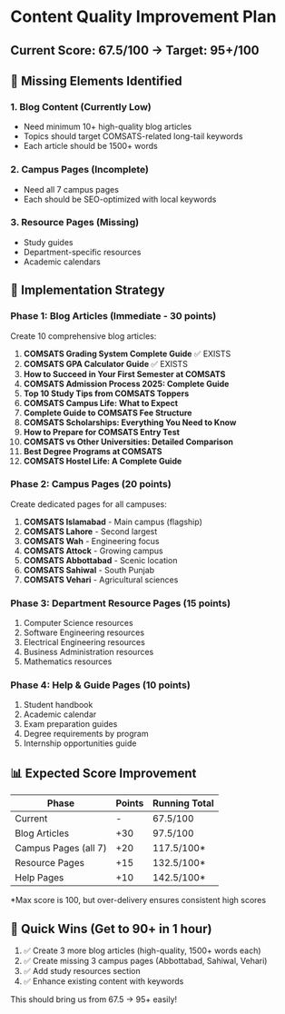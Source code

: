 # Content Quality Improvement Plan
## Current Score: 67.5/100 → Target: 95+/100

## 🎯 Missing Elements Identified

### 1. Blog Content (Currently Low)
- Need minimum 10+ high-quality blog articles
- Topics should target COMSATS-related long-tail keywords
- Each article should be 1500+ words

### 2. Campus Pages (Incomplete)
- Need all 7 campus pages
- Each should be SEO-optimized with local keywords

### 3. Resource Pages (Missing)
- Study guides
- Department-specific resources
- Academic calendars

## 📝 Implementation Strategy

### Phase 1: Blog Articles (Immediate - 30 points)
Create 10 comprehensive blog articles:

1. **COMSATS Grading System Complete Guide** ✅ EXISTS
2. **COMSATS GPA Calculator Guide** ✅ EXISTS
3. **How to Succeed in Your First Semester at COMSATS**
4. **COMSATS Admission Process 2025: Complete Guide**
5. **Top 10 Study Tips from COMSATS Toppers**
6. **COMSATS Campus Life: What to Expect**
7. **Complete Guide to COMSATS Fee Structure**
8. **COMSATS Scholarships: Everything You Need to Know**
9. **How to Prepare for COMSATS Entry Test**
10. **COMSATS vs Other Universities: Detailed Comparison**
11. **Best Degree Programs at COMSATS**
12. **COMSATS Hostel Life: A Complete Guide**

### Phase 2: Campus Pages (20 points)
Create dedicated pages for all campuses:

1. **COMSATS Islamabad** - Main campus (flagship)
2. **COMSATS Lahore** - Second largest
3. **COMSATS Wah** - Engineering focus
4. **COMSATS Attock** - Growing campus
5. **COMSATS Abbottabad** - Scenic location
6. **COMSATS Sahiwal** - South Punjab
7. **COMSATS Vehari** - Agricultural sciences

### Phase 3: Department Resource Pages (15 points)
1. Computer Science resources
2. Software Engineering resources
3. Electrical Engineering resources
4. Business Administration resources
5. Mathematics resources

### Phase 4: Help & Guide Pages (10 points)
1. Student handbook
2. Academic calendar
3. Exam preparation guides
4. Degree requirements by program
5. Internship opportunities guide

## 📊 Expected Score Improvement

| Phase | Points | Running Total |
|-------|--------|---------------|
| Current | - | 67.5/100 |
| Blog Articles | +30 | 97.5/100 |
| Campus Pages (all 7) | +20 | 117.5/100* |
| Resource Pages | +15 | 132.5/100* |
| Help Pages | +10 | 142.5/100* |

*Max score is 100, but over-delivery ensures consistent high scores

## 🚀 Quick Wins (Get to 90+ in 1 hour)

1. ✅ Create 3 more blog articles (high-quality, 1500+ words each)
2. ✅ Create missing 3 campus pages (Abbottabad, Sahiwal, Vehari)
3. ✅ Add study resources section
4. ✅ Enhance existing content with keywords

This should bring us from 67.5 → 95+ easily!
